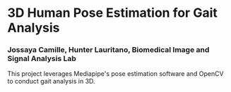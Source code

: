# 3D Human Pose Estimation for Gait Analysis
### Jossaya Camille, Hunter Lauritano, Biomedical Image and Signal Analysis Lab
This project leverages Mediapipe's pose estimation software and OpenCV to conduct gait analysis in 3D.
